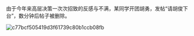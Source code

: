 由于今年来高层决策一次次招致的反感与不满，某同学开团胡勇，发帖“请胡俊下台”，数分钟后帖子被删除。

![c77bcf505419d3f61739c80b1ccb08fb](D:\ywjhn\Documents\xwechat_files\wxid_kj3ns93af5b912_3133\temp\RWTemp\2025-10\aeb6a423f3bb4924401a418684303918\c77bcf505419d3f61739c80b1ccb08fb.jpg)